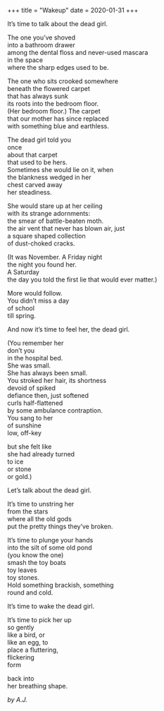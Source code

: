 +++
title = "Wakeup"
date = 2020-01-31
+++

<p>
It’s time to talk about the dead girl.<br/></p>
<p>
The one you’ve shoved <br/>
into a bathroom drawer <br/>
among the dental floss and never-used mascara <br/>
in the space <br/>
where the sharp edges used to be.<br/></p>
<p>
The one who sits crooked somewhere <br/>
beneath the flowered carpet <br/>
that has always sunk <br/>
its roots into the bedroom floor. <br/>
(Her bedroom floor.) The carpet <br/>
that our mother has since replaced <br/>
with something blue and earthless. <br/></p>
<p>
The dead girl told you <br/>
once <br/>
about that carpet <br/>
that used to be hers. <br/>
Sometimes she would lie on it, when <br/>
the blankness wedged in her <br/>
chest carved away <br/>
her steadiness. <br/></p>
<p>
She would stare up at her ceiling <br/>
with its strange adornments: <br/>
       the smear of battle-beaten moth. <br/>
       the air vent that never has blown air, just <br/>
       a square shaped collection <br/>
       of dust-choked cracks. <br/></p>
<p>
(It was November. A Friday night <br/>
the night you found her. <br/>
A Saturday <br/>
the day you told the first lie that would ever matter.) <br/></p>
<p>
More would follow. <br/>
You didn’t miss a day <br/>
of school <br/>
till spring. <br/></p>
<p>
And now it’s time to feel her, the dead girl.<br/></p>
<p>
(You remember her <br/>
don’t you <br/>
in the hospital bed. <br/>
She was small. <br/>
       She has always been small. <br/>
You stroked her hair, its shortness <br/>
devoid of spiked <br/>
defiance then, just softened <br/>
curls half-flattened <br/>
by some ambulance contraption. <br/>
You sang to her <br/>
of sunshine <br/>
low, off-key <br/></p>
<p>
but she felt like <br/>
she had already turned <br/>
to ice <br/>
or stone <br/>
or gold.) <br/></p>
<p>
Let’s talk about the dead girl.<br/></p> 
<p>
It’s time to unstring her <br/>
from the stars <br/>
where all the old gods <br/>
put the pretty things they’ve broken. <br/></p>
<p>
It’s time to plunge your hands <br/>
into the silt of some old pond <br/>
     (you know the one) <br/>
smash the toy boats <br/>
toy leaves <br/>
toy stones. <br/>
Hold something brackish, something <br/>
round and cold. <br/></p>
<p>
It’s time to wake the dead girl. <br/></p>
<p>
It’s time to pick her up <br/>
so gently <br/>
like a bird, or <br/>
like an egg, to <br/>
place a fluttering, <br/>
flickering <br/>
form <br/></p>
<p>
back into <br/>
her breathing shape. <br/></p>


<i>by A.J.</i>